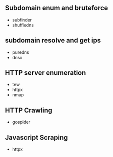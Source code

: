 ## Subdomain enum and bruteforce
- subfinder   
- shuffledns

## subdomain resolve and get ips
- puredns   
- dnsx

## HTTP server enumeration
- tew  
- httpx  
- nmap  


## HTTP Crawling
- gospider   


## Javascript Scraping
- httpx   